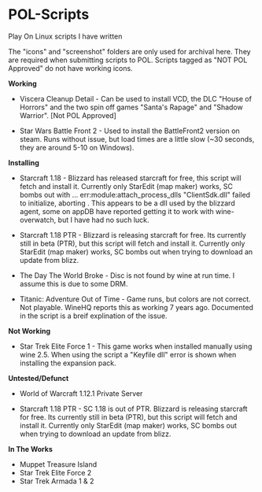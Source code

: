 # POL-Scripts
Play On Linux scripts I have written

The "icons" and "screenshot" folders are only used for archival here. They are required when submitting scripts to POL. Scripts tagged as "NOT POL Approved" do not have working icons.

**Working**

* Viscera Cleanup Detail - Can be used to install VCD, the DLC "House of Horrors" and the two spin off games "Santa's Rapage" and "Shadow Warrior". [Not POL Approved]

* Star Wars Battle Front 2 - Used to install the BattleFront2 version on steam. Runs without issue, but load times are a little slow (~30 seconds, they are around 5-10 on Windows).

**Installing**

* Starcraft 1.18 - Blizzard has released starcraft for free, this script will fetch and install it. Currently only StarEdit (map maker) works, SC bombs out with ... err:module:attach_process_dlls "ClientSdk.dll" failed to initialize, aborting . This appears to be a dll used by the blizzard agent, some on appDB have reported getting it to work with wine-overwatch, but I have had no such luck.

* Starcraft 1.18 PTR - Blizzard is releasing starcraft for free. Its currently still in beta (PTR), but this script will fetch and install it. Currently only StarEdit (map maker) works, SC bombs out when trying to download an update from blizz.

* The Day The World Broke - Disc is not found by wine at run time. I assume this is due to some DRM.

* Titanic: Adventure Out of Time - Game runs, but colors are not correct. Not playable. WineHQ reports this as working 7 years ago. Documented in the script is a breif explination of the issue.

**Not Working**

* Star Trek Elite Force 1 - This game works when installed manually using wine 2.5. When using the script a "Keyfile dll" error is shown when installing the expansion pack.

**Untested/Defunct**

* World of Warcraft 1.12.1 Private Server

* Starcraft 1.18 PTR - SC 1.18 is out of PTR. Blizzard is releasing starcraft for free. Its currently still in beta (PTR), but this script will fetch and install it. Currently only StarEdit (map maker) works, SC bombs out when trying to download an update from blizz.

**In The Works**

* Muppet Treasure Island
* Star Trek Elite Force 2
* Star Trek Armada 1 & 2
